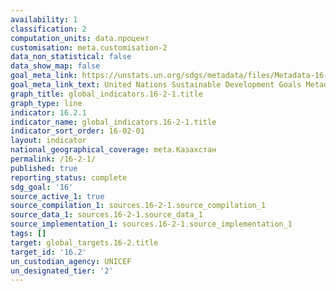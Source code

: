 ```yaml
---
availability: 1
classification: 2
computation_units: data.процент
customisation: meta.customisation-2
data_non_statistical: false
data_show_map: false
goal_meta_link: https://unstats.un.org/sdgs/metadata/files/Metadata-16-02-01.pdf
goal_meta_link_text: United Nations Sustainable Development Goals Metadata (pdf 1361kB)
graph_title: global_indicators.16-2-1.title
graph_type: line
indicator: 16.2.1
indicator_name: global_indicators.16-2-1.title
indicator_sort_order: 16-02-01
layout: indicator
national_geographical_coverage: meta.Казахстан
permalink: /16-2-1/
published: true
reporting_status: complete
sdg_goal: '16'
source_active_1: true
source_compilation_1: sources.16-2-1.source_compilation_1
source_data_1: sources.16-2-1.source_data_1
source_implementation_1: sources.16-2-1.source_implementation_1
tags: []
target: global_targets.16-2.title
target_id: '16.2'
un_custodian_agency: UNICEF
un_designated_tier: '2'
---
```

